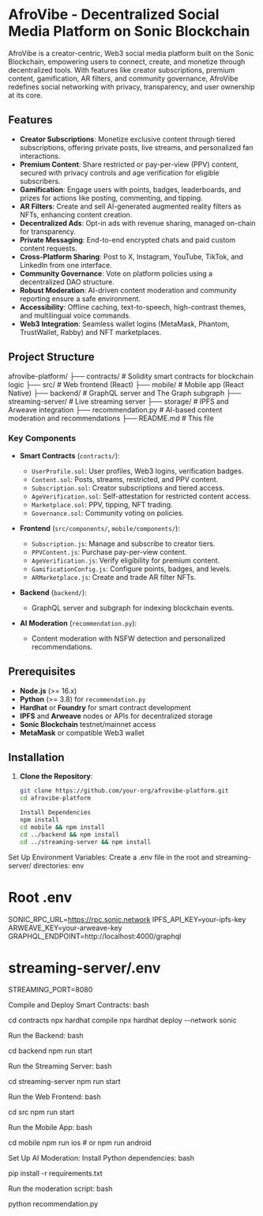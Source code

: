 # AfroVibe - Decentralized Social Media Platform on Sonic Blockchain

AfroVibe is a creator-centric, Web3 social media platform built on the Sonic Blockchain, empowering users to connect, create, and monetize through decentralized tools. With features like creator subscriptions, premium content, gamification, AR filters, and community governance, AfroVibe redefines social networking with privacy, transparency, and user ownership at its core.

## Features

- **Creator Subscriptions**: Monetize exclusive content through tiered subscriptions, offering private posts, live streams, and personalized fan interactions.
- **Premium Content**: Share restricted or pay-per-view (PPV) content, secured with privacy controls and age verification for eligible subscribers.
- **Gamification**: Engage users with points, badges, leaderboards, and prizes for actions like posting, commenting, and tipping.
- **AR Filters**: Create and sell AI-generated augmented reality filters as NFTs, enhancing content creation.
- **Decentralized Ads**: Opt-in ads with revenue sharing, managed on-chain for transparency.
- **Private Messaging**: End-to-end encrypted chats and paid custom content requests.
- **Cross-Platform Sharing**: Post to X, Instagram, YouTube, TikTok, and LinkedIn from one interface.
- **Community Governance**: Vote on platform policies using a decentralized DAO structure.
- **Robust Moderation**: AI-driven content moderation and community reporting ensure a safe environment.
- **Accessibility**: Offline caching, text-to-speech, high-contrast themes, and multilingual voice commands.
- **Web3 Integration**: Seamless wallet logins (MetaMask, Phantom, TrustWallet, Rabby) and NFT marketplaces.

## Project Structure

afrovibe-platform/
├── contracts/               # Solidity smart contracts for blockchain logic
├── src/                     # Web frontend (React)
├── mobile/                  # Mobile app (React Native)
├── backend/                 # GraphQL server and The Graph subgraph
├── streaming-server/        # Live streaming server
├── storage/                 # IPFS and Arweave integration
├── recommendation.py        # AI-based content moderation and recommendations
├── README.md                # This file



### Key Components

- **Smart Contracts** (`contracts/`):
  - `UserProfile.sol`: User profiles, Web3 logins, verification badges.
  - `Content.sol`: Posts, streams, restricted, and PPV content.
  - `Subscription.sol`: Creator subscriptions and tiered access.
  - `AgeVerification.sol`: Self-attestation for restricted content access.
  - `Marketplace.sol`: PPV, tipping, NFT trading.
  - `Governance.sol`: Community voting on policies.

- **Frontend** (`src/components/`, `mobile/components/`):
  - `Subscription.js`: Manage and subscribe to creator tiers.
  - `PPVContent.js`: Purchase pay-per-view content.
  - `AgeVerification.js`: Verify eligibility for premium content.
  - `GamificationConfig.js`: Configure points, badges, and levels.
  - `ARMarketplace.js`: Create and trade AR filter NFTs.

- **Backend** (`backend/`):
  - GraphQL server and subgraph for indexing blockchain events.

- **AI Moderation** (`recommendation.py`):
  - Content moderation with NSFW detection and personalized recommendations.

## Prerequisites

- **Node.js** (>= 16.x)
- **Python** (>= 3.8) for `recommendation.py`
- **Hardhat** or **Foundry** for smart contract development
- **IPFS** and **Arweave** nodes or APIs for decentralized storage
- **Sonic Blockchain** testnet/mainnet access
- **MetaMask** or compatible Web3 wallet

## Installation

1. **Clone the Repository**:
   ```bash
   git clone https://github.com/your-org/afrovibe-platform.git
   cd afrovibe-platform

   Install Dependencies
   npm install
   cd mobile && npm install
   cd ../backend && npm install
   cd ../streaming-server && npm install


Set Up Environment Variables:
Create a .env file in the root and streaming-server/ directories:
env

# Root .env
SONIC_RPC_URL=https://rpc.sonic.network
IPFS_API_KEY=your-ipfs-key
ARWEAVE_KEY=your-arweave-key
GRAPHQL_ENDPOINT=http://localhost:4000/graphql

# streaming-server/.env
STREAMING_PORT=8080

Compile and Deploy Smart Contracts:
bash

cd contracts
npx hardhat compile
npx hardhat deploy --network sonic

Run the Backend:
bash

cd backend
npm run start

Run the Streaming Server:
bash

cd streaming-server
npm run start

Run the Web Frontend:
bash

cd src
npm run start

Run the Mobile App:
bash

cd mobile
npm run ios  # or npm run android

Set Up AI Moderation:
Install Python dependencies:
bash

pip install -r requirements.txt

Run the moderation script:
bash

python recommendation.py

